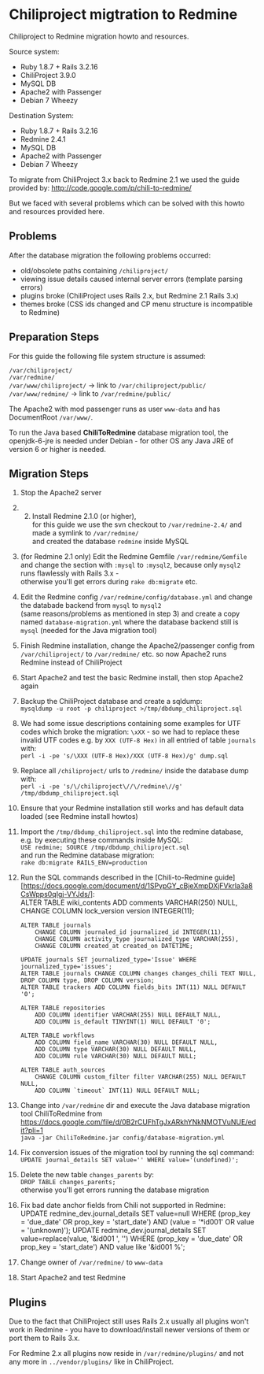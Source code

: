 # Chiliproject migtration to Redmine

Chiliproject to Redmine migration howto and resources.

Source system:
*  Ruby 1.8.7 + Rails 3.2.16
*  ChiliProject 3.9.0
*  MySQL DB
*  Apache2 with Passenger
*  Debian 7 Wheezy
  
Destination System:
*  Ruby 1.8.7 + Rails 3.2.16
*  Redmine 2.4.1
*  MySQL DB
*  Apache2 with Passenger
*  Debian 7 Wheezy
  
To migrate from ChiliProject 3.x back to Redmine 2.1 we used the guide provided by: http://code.google.com/p/chili-to-redmine/

But we faced with several problems which can be solved with this howto and resources provided here.


## Problems

After the database migration the following problems occurred:

*  old/obsolete paths containing `/chiliproject/`
*  viewing issue details caused internal server errors (template parsing errors)
*  plugins broke (ChiliProject uses Rails 2.x, but Redmine 2.1 Rails 3.x)
*  themes broke (CSS ids changed and CP menu structure is incompatible to Redmine)


## Preparation Steps

For this guide the following file system structure is assumed:

`/var/chiliproject/`  
`/var/redmine/`  
`/var/www/chiliproject/`  -> link to `/var/chiliproject/public/`  
`/var/www/redmine/`       -> link to `/var/redmine/public/`  

The Apache2 with mod passenger runs as user `www-data` and has DocumentRoot `/var/www/`.

To run the Java based **ChiliToRedmine** database migration tool, the openjdk-6-jre is needed under Debian - for other OS any Java JRE of version 6 or higher is needed.


## Migration Steps

1. Stop the Apache2 server
2. 2. Install Redmine 2.1.0 (or higher),  
   for this guide we use the svn checkout to `/var/redmine-2.4/` and made a symlink to `/var/redmine/`  
   and created the database `redmine` inside MySQL
3. (for Redmine 2.1 only) Edit the Redmine Gemfile `/var/redmine/Gemfile`  
   and change the section with `:mysql` to `:mysql2`, because only `mysql2` runs flawlessly with Rails 3.x -  
   otherwise you'll get errors during `rake db:migrate` etc.
4. Edit the Redmine config `/var/redmine/config/database.yml` and change the databade backend from `mysql` to `mysql2`  
   (same reasons/problems as mentioned in step 3) and create a copy named `database-migration.yml` where the database backend still is `mysql` (needed for the Java migration tool)
5. Finish Redmine installation, change the Apache2/passenger config from `/var/chiliproject/` to `/var/redmine/` etc. so now Apache2 runs Redmine instead of ChiliProject
6. Start Apache2 and test the basic Redmine install, then stop Apache2 again
7. Backup the ChiliProject database and create a sqldump:  
   `mysqldump -u root -p chiliproject >/tmp/dbdump_chiliproject.sql`
8. We had some issue descriptions containing some examples for UTF codes which broke the migration: `\xXX` - so we had to replace these invalid UTF codes e.g. by `XXX (UTF-8 Hex)` in all entried of table `journals` with:  
   `perl -i -pe 's/\XXX (UTF-8 Hex)/XXX (UTF-8 Hex)/g' dump.sql`
9. Replace all `/chiliproject/` urls to `/redmine/` inside the database dump with:  
   `perl -i -pe 's/\/chiliproject\//\/redmine\//g' /tmp/dbdump_chiliproject.sql`
10. Ensure that your Redmine installation still works and has default data loaded (see Redmine install howtos)
11. Import the `/tmp/dbdump_chiliproject.sql` into the redmine database, e.g. by executing these commands inside MySQL:  
   `USE redmine; SOURCE /tmp/dbdump_chiliproject.sql`  
   and run the Redmine database migration:  
   `rake db:migrate RAILS_ENV=production`
12. Run the SQL commands described in the [Chili-to-Redmine guide][https://docs.google.com/document/d/1SPypGY_cBjeXmpDXjFVkrla3a8CsWpps0qIgj-VYJds/]:  
        ALTER TABLE wiki_contents ADD comments VARCHAR(250) NULL, CHANGE COLUMN lock_version version INTEGER(11);
        
        ALTER TABLE journals
            CHANGE COLUMN journaled_id journalized_id INTEGER(11),
            CHANGE COLUMN activity_type journalized_type VARCHAR(255),
            CHANGE COLUMN created_at created_on DATETIME;
        
        UPDATE journals SET journalized_type='Issue' WHERE    journalized_type='issues';
        ALTER TABLE journals CHANGE COLUMN changes changes_chili TEXT NULL, DROP COLUMN type, DROP COLUMN version;
        ALTER TABLE trackers ADD COLUMN fields_bits INT(11) NULL DEFAULT '0';

        ALTER TABLE repositories
            ADD COLUMN identifier VARCHAR(255) NULL DEFAULT NULL,
            ADD COLUMN is_default TINYINT(1) NULL DEFAULT '0';

        ALTER TABLE workflows
            ADD COLUMN field_name VARCHAR(30) NULL DEFAULT NULL,
            ADD COLUMN type VARCHAR(30) NULL DEFAULT NULL,
            ADD COLUMN rule VARCHAR(30) NULL DEFAULT NULL;

        ALTER TABLE auth_sources
            CHANGE COLUMN custom_filter filter VARCHAR(255) NULL DEFAULT NULL,
            ADD COLUMN `timeout` INT(11) NULL DEFAULT NULL;
12. Change into `/var/redmine` dir and execute the Java database migration tool ChiliToRedmine from https://docs.google.com/file/d/0B2rCUFhTgJxARkhYNkNMOTVuNUE/edit?pli=1  
    `java -jar ChiliToRedmine.jar config/database-migration.yml`
13. Fix conversion issues of the migration tool by running the sql command:  
    `UPDATE journal_details SET value='' WHERE value='(undefined)';`
14. Delete the new table `changes_parents` by:  
   `DROP TABLE changes_parents;`  
    otherwise you'll get errors running the database migration
15. Fix bad date anchor fields from Chili not supported in Redmine:  
        UPDATE redmine_dev.journal_details SET value=null WHERE (prop_key = 'due_date' OR prop_key = 'start_date') AND (value = '*id001' OR value = '(unknown)');
        UPDATE redmine_dev.journal_details SET value=replace(value, '&id001 ', '') WHERE (prop_key = 'due_date' OR prop_key = 'start_date') AND value like '&id001 %';
16. Change owner of `/var/redmine/` to `www-data`
17. Start Apache2 and test Redmine

## Plugins

Due to the fact that ChiliProject still uses Rails 2.x usually all plugins won't work in Redmine - you have to download/install newer versions of them or port them to Rails 3.x.

For Redmine 2.x all plugins now reside in `/var/redmine/plugins/` and not any more in `../vendor/plugins/` like in ChiliProject.
